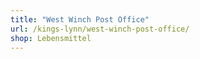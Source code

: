 ```yaml
---
title: "West Winch Post Office"
url: /kings-lynn/west-winch-post-office/
shop: Lebensmittel
---
```

